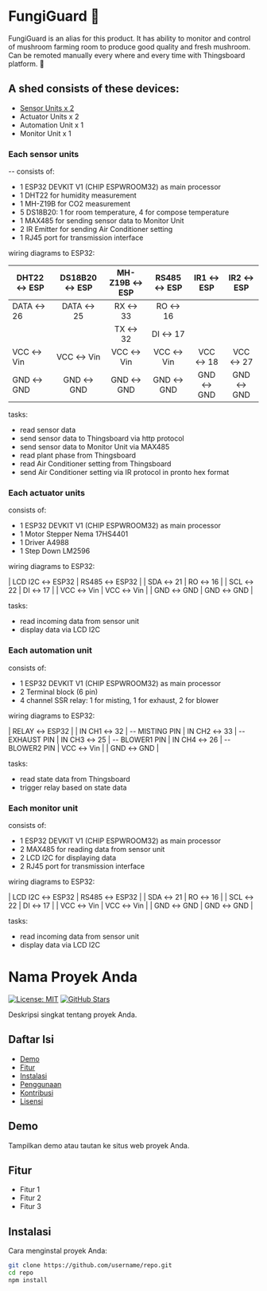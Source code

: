 # FungiGuard :mushroom:
FungiGuard is an alias for this product. It has ability to monitor and control of mushroom farming room to produce good quality and fresh mushroom. Can be remoted manually every where and every time with Thingsboard platform. :mushroom:

## A shed consists of these devices:

- [Sensor Units x 2](#sensor_unit) <a name="sensor_unit"></a>
- Actuator Units x 2
- Automation Unit x 1
- Monitor Unit x 1

### Each sensor units <a name="sensor_unit"></a>

-- consists of:
- 1 ESP32 DEVKIT V1 (CHIP ESPWROOM32) as main processor
- 1 DHT22 for humidity measurement
- 1 MH-Z19B for CO2 measurement
- 5 DS18B20: 1 for room temperature, 4 for compose temperature
- 1 MAX485 for sending sensor data to Monitor Unit
- 2 IR Emitter for sending Air Conditioner setting 
- 1 RJ45 port for transmission interface

wiring diagrams to ESP32:


<div align="center">

| DHT22 &harr; ESP | DS18B20 &harr; ESP | MH-Z19B &harr; ESP | RS485 &harr; ESP | IR1 &harr; ESP | IR2 &harr; ESP |
|-----------------|:-----------------:|:-----------------:|:---------------:|:-------------:|:-------------:|
|  DATA &harr; 26    |    DATA &harr; 25    |      RX &harr; 33    |    RO &harr; 16    |               |               |
|                 |                   |      TX &harr; 32    |    DI &harr; 17    |               |               |
|   VCC &harr; Vin   |     VCC &harr; Vin   |     VCC &harr; Vin   |   VCC &harr; Vin   | VCC &harr; 18    | VCC &harr; 27    |
|   GND &harr; GND   |     GND &harr; GND   |     GND &harr; GND   |   GND &harr; GND   | GND &harr; GND   | GND &harr; GND   |

</div>

tasks:
- read sensor data
- send sensor data to Thingsboard via http protocol
- send sensor data to Monitor Unit via MAX485
- read plant phase from Thingsboard
- read Air Conditioner setting from Thingsboard
- send Air Conditioner setting via IR protocol in pronto hex format

### Each actuator units

consists of:
- 1 ESP32 DEVKIT V1 (CHIP ESPWROOM32) as main processor
- 1 Motor Stepper Nema 17HS4401 
- 1 Driver A4988
- 1 Step Down LM2596

wiring diagrams to ESP32:

| LCD I2C &harr; ESP32 | RS485 &harr; ESP32 |
|     SDA &harr; 21    |    RO &harr; 16    |
|     SCL &harr; 22    |    DI &harr; 17    |
|     VCC &harr; Vin   |   VCC &harr; Vin   |
|     GND &harr; GND   |   GND &harr; GND   |

tasks:
- read incoming data from sensor unit
- display data via LCD I2C

### Each automation unit

consists of:
- 1 ESP32 DEVKIT V1 (CHIP ESPWROOM32) as main processor
- 2 Terminal block (6 pin)
- 4 channel SSR relay: 1 for misting, 1 for exhaust, 2 for blower

wiring diagrams to ESP32:

|  RELAY &harr; ESP32  |
| IN CH1 &harr; 32     | -- MISTING PIN
| IN CH2 &harr; 33     | -- EXHAUST PIN
| IN CH3 &harr; 25     | -- BLOWER1 PIN
| IN CH4 &harr; 26     | -- BLOWER2 PIN
|    VCC &harr; Vin    |
|    GND &harr; GND    |

tasks:
- read state data from Thingsboard
- trigger relay based on state data

### Each monitor unit

consists of:
- 1 ESP32 DEVKIT V1 (CHIP ESPWROOM32) as main processor
- 2 MAX485 for reading data from sensor unit
- 2 LCD I2C for displaying data
- 2 RJ45 port for transmission interface

wiring diagrams to ESP32:

| LCD I2C &harr; ESP32 | RS485 &harr; ESP32 |
|     SDA &harr; 21    |    RO &harr; 16    |
|     SCL &harr; 22    |    DI &harr; 17    |
|     VCC &harr; Vin   |   VCC &harr; Vin   |
|     GND &harr; GND   |   GND &harr; GND   |

tasks:
- read incoming data from sensor unit
- display data via LCD I2C


# Nama Proyek Anda

[![License: MIT](https://img.shields.io/badge/License-MIT-yellow.svg)](https://opensource.org/licenses/MIT)
[![GitHub Stars](https://img.shields.io/github/stars/username/repo.svg)](https://github.com/username/repo/stargazers)

Deskripsi singkat tentang proyek Anda.

## Daftar Isi

- [Demo](#demo)
- [Fitur](#fitur)
- [Instalasi](#instalasi)
- [Penggunaan](#penggunaan)
- [Kontribusi](#kontribusi)
- [Lisensi](#lisensi)

## Demo

Tampilkan demo atau tautan ke situs web proyek Anda.

## Fitur

- Fitur 1
- Fitur 2
- Fitur 3

## Instalasi

Cara menginstal proyek Anda:

```bash
git clone https://github.com/username/repo.git
cd repo
npm install
